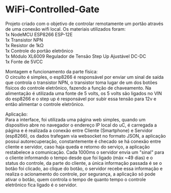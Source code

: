# WiFi-Controlled-Gate

Projeto criado com o objetivo de controlar remotamente um portão através de uma conexão wifi local.
Os materiais utilizados foram:  
1x NodeMCU ESP8266 ESP-12E  
1x Transistor NPN  
1x Resistor de 1kΩ  
1x Controle do portão eletrônico  
1x Módulo XL6009 Regulador de Tensão Step Up Ajustável DC-DC  
1x Fonte de 5VCC  
  
Montagem e funcionamento da parte física:  
O circuito é simples, o esp8266 é responsável por enviar um sinal de saída que controla o transistor NPN, o transistor toma lugar de um dos botões físicos do controle eletrônico, fazendo a função de chaveamento. Na alimentação é utilizada uma fonte de 5 volts, os 5 volts são ligados no VIN do esp8266 e o step up é responsável por subir essa tensão para 12v e então alimentar o controle eletrônico.

Aplicação:  
Para a interface, foi utilizada uma página web simples, quando um dispositivo abre no navegador o endereço IP local do uC, é carregada a página e é realizada a conexão entre Cliente (Smartphone) e Servidor (esp8266), os dados trafegam via websocket no formato JSON, a aplicação possui autorecuperação, constantemente é checado se há conexão entre cliente e servidor, caso haja queda e retorno do serviço, a aplicação restabelece a comunicação. Cada 1000ms o servidor envia um "sinal" para o cliente informando o tempo desde que foi ligado (máx ~49 dias) e o status do controle, da parte do cliente, a única informação passada é se o botão foi clicado, ao clique do botão, o servidor recebe essa informação e realiza o acionamento do controle, por segurança, a aplicação só pode ativar o botão, quem controla o tempo de quanto tempo o controle eletrônico fica ligado é o servidor.
